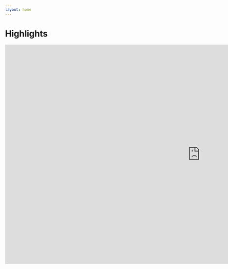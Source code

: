 ```yaml
---
layout: home
---
```


# Highlights 

<iframe width="1280" height="720" src="https://www.youtube.com/embed/jP2rsLGFnfA" title="YouTube video player" frameborder="0" allow="accelerometer; autoplay; clipboard-write; encrypted-media; gyroscope; picture-in-picture" allowfullscreen></iframe>


